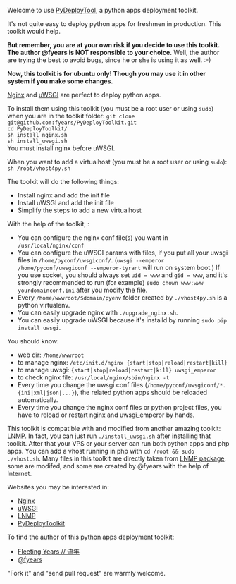 Welcome to use [PyDeployTool](https://github.com/fyears/PyDeployTool), a python apps deployment toolkit.

It's not quite easy to deploy python apps for freshmen in production. This toolkit would help.

**But remember, you are at your own risk if you decide to use this toolkit. The author @fyears is NOT responsible to your choice.** Well, the author are trying the best to avoid bugs, since he or she is using it as well. :-)

**Now, this toolkit is for ubuntu only! Though you may use it in other system if you make some changes.**

[Nginx](http://nginx.org/en/) and [uWSGI](http://projects.unbit.it/uwsgi/wiki) are perfect to deploy python apps.

To install them using this toolkit (you must be a root user or using `sudo`) when you are in the toolkit folder: 
`git clone git@github.com:fyears/PyDeployToolkit.git`  
`cd PyDeployToolkit/`   
`sh install_nginx.sh`   
`sh install_uwsgi.sh`  
You must install nginx before uWSGI.

When you want to add a virtualhost (you must be a root user or using `sudo`):  
`sh /root/vhost4py.sh`  

The toolkit will do the following things:  
* Install nginx and add the init file  
* Install uWSGI and add the init file  
* Simplify the steps to add a new virtualhost  

With the help of the toolkit, :  
* You can configure the nginx conf file(s) you want in `/usr/local/nginx/conf`  
* You can configure the uWSGI params with files, if you put all your uwsgi files in `/home/pyconf/uwsgiconf/`. (`uwsgi --emperor /home/pyconf/uwsgiconf --emperor-tyrant` will run on system boot.)  If you use socket, you should always set `uid = www` and `gid = www`, and it's strongly recommended to run (for example) `sudo chown www:www yourdomainconf.ini` after you modify the file.  
* Every `/home/wwwroot/$domain/pyenv` folder created by `./vhost4py.sh` is a python virtualenv.  
* You can easily upgrade nginx with `./upgrade_nginx.sh`.  
* You can easily upgrade uWSGI because it's installd by running `sudo pip install uwsgi`.

You should know:  
* web dir: `/home/wwwroot`  
* to manage nginx: `/etc/init.d/nginx {start|stop|reload|restart|kill}`  
* to manage uwsgi: `{start|stop|reload|restart|kill} uwsgi_emperor`  
* to check nginx file: `/usr/local/nginx/sbin/nginx -t`  
* Every time you change the uwsgi conf files (`/home/pyconf/uwsgiconf/*.{ini|xml|json|...}`), the related python apps should be reloaded automatically.  
* Every time you change the nginx conf files or python project files, you have to reload or restart nginx and uwsgi_emperor by hands.  

This toolkit is compatible with and modified from another amazing toolkit: [LNMP](http://lnmp.org). In fact, you can just run `./install_uwsgi.sh` after installing that toolkit. After that your VPS or your server can run both python apps and php apps. You can add a vhost running in php with `cd /root && sudo ./vhost.sh`. Many files in this toolkit are directly taken from [LNMP package](http://soft.vpser.net/lnmp/lnmp0.8.tar.gz), some are modifed, and some are created by @fyears with the help of Internet.


Websites you may be interested in:  
* [Nginx](http://nginx.org/en/)  
* [uWSGI](http://projects.unbit.it/uwsgi/wiki)  
* [LNMP](http://lnmp.org)  
* [PyDeployToolkit](https://github.com/fyears/PyDeployToolkit)  

To find the author of this python apps deployment toolkit:  
* [Fleeting Years // 流年](http://www.fyears.org/)  
* [@fyears](http://twitter.com/fyears)  

"Fork it" and "send pull request" are warmly welcome.